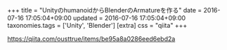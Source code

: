+++
title = "UnityのhumanoidからBlenderのArmatureを作る"
date = 2016-07-16 17:05:04+09:00
updated = 2016-07-16 17:05:04+09:00
taxonomies.tags = ['Unity', 'Blender']
[extra]
css = "qiita"
+++

<https://qiita.com/ousttrue/items/be95a8a0286eed6ebd2a>



